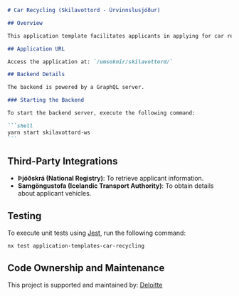 ````markdown
# Car Recycling (Skilavottord - Úrvinnslusjóður)

## Overview

This application template facilitates applicants in applying for car recycling at the Recycling Fund.

## Application URL

Access the application at: `/umsoknir/skilavottord/`

## Backend Details

The backend is powered by a GraphQL server.

### Starting the Backend

To start the backend server, execute the following command:

```shell
yarn start skilavottord-ws
```
````

## Third-Party Integrations

- **Þjóðskrá (National Registry)**: To retrieve applicant information.
- **Samgöngustofa (Icelandic Transport Authority)**: To obtain details about applicant vehicles.

## Testing

To execute unit tests using [Jest](https://jestjs.io), run the following command:

```shell
nx test application-templates-car-recycling
```

## Code Ownership and Maintenance

This project is supported and maintained by: [Deloitte](http://www.deloitte.is)

```

```
